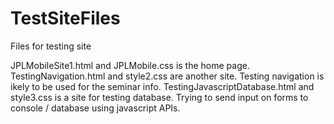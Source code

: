 # TestSiteFiles
Files for testing site

JPLMobileSite1.html and JPLMobile.css is the home page.
TestingNavigation.html and style2.css are another site. Testing navigation is ikely to be used for the seminar info.
TestingJavascriptDatabase.html and style3.css is a site for testing database. Trying to send input on forms to console / database using javascript APIs.
